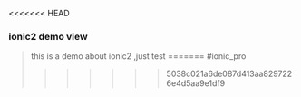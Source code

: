 <<<<<<< HEAD
### ionic2 demo view

> this is a demo about ionic2 ,just test
=======
#ionic_pro
>>>>>>> 5038c021a6de087d413aa8297226e4d5aa9e1df9
